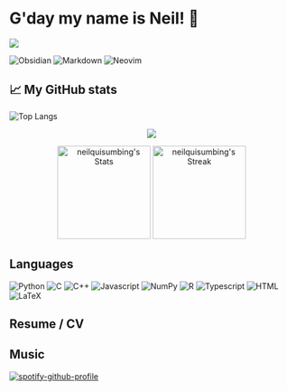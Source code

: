 # G'day my name is **Neil**! 👋
![](https://komarev.com/ghpvc/?username=neilquisumbing)

![Obsidian](https://img.shields.io/badge/-Obsidian-483699?style=flat&logo=obsidian&logoColor=white)
![Markdown](https://img.shields.io/badge/-Markdown-000000?style=flat&logo=markdown&logoColor=white)
![Neovim](https://img.shields.io/badge/NeoVim-%2357A143?style=flat&logo=neovim&logoColor=white)

## 📈 My GitHub stats

![Top Langs](https://github-readme-stats.vercel.app/api/top-langs/?username=neilquisumbing&layout=compact&bg_color=282c34)
<div class="badges-githubstats">
  <p align="center">
    <img src="https://github-readme-stats.vercel.app/api/top-langs/?username=neilquisumbing&layout=compact&bg_color=282c34">
  </p>
  <p align="center">
    <img src="https://github-readme-stats.vercel.app/api?username=neilquisumbing&theme=aura&show_icons=true&hide_border=true&count_private=true" alt="neilquisumbing's Stats" height="165">
    <img src="https://github-readme-streak-stats.herokuapp.com/?user=neilquisumbing&theme=aura&hide_border=true" alt="neilquisumbing's Streak" height="165">
  </p>
</div>

## Languages
![Python](https://img.shields.io/badge/Python-FFD43B?flat&logo=python&logoColor=blue)
![C](https://img.shields.io/badge/C-00599C?style=flat&logo=c&logoColor=white)
![C++](https://img.shields.io/badge/C%2B%2B-00599C?style=flat&logo=c%2B%2B&logoColor=white)
![Javascript](https://img.shields.io/badge/JavaScript-323330?style=flat&logo=javascript&logoColor=F7DF1E)
![NumPy](https://img.shields.io/badge/Numpy-777BB4?style=flat&logo=numpy&logoColor=white)
![R](https://img.shields.io/badge/R-276DC3?style=flat&logo=r&logoColor=white)
![Typescript](https://img.shields.io/badge/TypeScript-007ACC?style=flat&logo=typescript&logoColor=white)
![HTML](https://img.shields.io/badge/HTML5-E34F26?style=flat&logo=html5&logoColor=white)
![LaTeX](https://img.shields.io/badge/LaTeX-47A141?style=flat&logo=LaTeX&logoColor=white)

## Resume / CV

## Music
[![spotify-github-profile](https://spotify-github-profile.kittinanx.com/api/view?uid=neil.7089&cover_image=true&theme=natemoo-re&show_offline=false&background_color=121212&interchange=false&bar_color=008000&bar_color_cover=false)](https://github.com/kittinan/spotify-github-profile)
